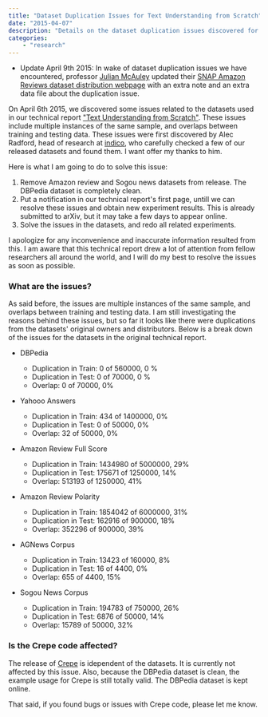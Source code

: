 ```yaml
---
title: "Dataset Duplication Issues for Text Understanding from Scratch"
date: "2015-04-07"
description: "Details on the dataset duplication issues discovered for the technical report"
categories:
    - "research"
---
```


* Update April 9th 2015: In wake of dataset duplication issues we have encountered, professor [Julian McAuley](http://cseweb.ucsd.edu/~jmcauley) updated their [SNAP Amazon Reviews dataset distribution webpage](http://snap.stanford.edu/data/web-Amazon.html) with an extra note and an extra data file about the duplication issue.

On April 6th 2015, we discovered some issues related to the datasets used in our technical report ["Text Understanding from Scratch"](http://arxiv.org/abs/1502.01710). These issues include multiple instances of the same sample, and overlaps between training and testing data. These issues were first discovered by Alec Radford, head of research at [indico](https://indico.io), who carefully checked a few of our released datasets and found them. I want offer my thanks to him.

Here is what I am going to do to solve this issue:

1. Remove Amazon review and Sogou news datasets from release. The DBPedia dataset is completely clean.
2. Put a notification in our technical report's first page, untill we can resolve these issues and obtain new experiment results. This is already submitted to arXiv, but it may take a few days to appear online.
3. Solve the issues in the datasets, and redo all related experiments.

I apologize for any inconvenience and inaccurate information resulted from this. I am aware that this technical report drew a lot of attention from fellow researchers all around the world, and I will do my best to resolve the issues as soon as possible.

### What are the issues?

As said before, the issues are multiple instances of the same sample, and overlaps between training and testing data. I am still investigating the reasons behind these issues, but so far it looks like there were duplications from the datasets' original owners and distributors. Below is a break down of the issues for the datasets in the original technical report.

* DBPedia
    * Duplication in Train: 0 of 560000, 0 %
    * Duplication in Test: 0 of 70000, 0 %
    * Overlap: 0 of 70000, 0%

* Yahooo Answers
    * Duplication in Train: 434 of 1400000, 0%
    * Duplication in Test: 0 of 50000, 0%
    * Overlap: 32 of 50000, 0%

* Amazon Review Full Score
    * Duplication in Train: 1434980 of 5000000, 29%
    * Duplication in Test: 175671 of 1250000, 14%
    * Overlap: 513193 of 1250000, 41%

* Amazon Review Polarity
    * Duplication in Train: 1854042 of 6000000, 31%
    * Duplication in Test: 162916 of 900000, 18%
    * Overlap: 352296 of 900000, 39%

* AGNews Corpus
    * Duplication in Train: 13423 of 160000, 8%
    * Duplication in Test: 16 of 4400, 0%
    * Overlap: 655 of 4400, 15%

* Sogou News Corpus
    * Duplication in Train: 194783 of 750000, 26%
    * Duplication in Test: 6876 of 50000, 14%
    * Overlap: 15789 of 50000, 32%

### Is the Crepe code affected?

The release of [Crepe](https://github.com/zhangxiangxiao/Crepe) is idependent of the datasets. It is currently not affected by this issue. Also, because the DBPedia dataset is clean, the example usage for Crepe is still totally valid. The DBPedia dataset is kept online.

That said, if you found bugs or issues with Crepe code, please let me know.
